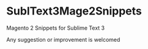 # SublText3Mage2Snippets
Magento 2 Snippets for Sublime Text 3

Any suggestion or improvement is welcomed
